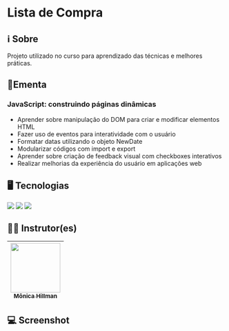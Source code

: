 # Lista de Compra

## ℹ️ Sobre

<p>Projeto utilizado no curso para aprendizado das técnicas e melhores práticas.</p>

## 📘Ementa

### JavaScript: construindo páginas dinâmicas

- Aprender sobre manipulação do DOM para criar e modificar elementos HTML
- Fazer uso de eventos para interatividade com o usuário
- Formatar datas utilizando o objeto NewDate
- Modularizar códigos com import e export
- Aprender sobre criação de feedback visual com checkboxes interativos
- Realizar melhorias da experiência do usuário em aplicações web

## 🖥️ Tecnologias

<div>
  <img src="https://img.shields.io/badge/HTML-%23E34F26.svg?logo=html5&logoColor=white">
  <img src="https://img.shields.io/badge/CSS-1572B6?logo=css3&logoColor=fff">
  <img src="https://img.shields.io/badge/JavaScript-F7DF1E?logo=javascript&logoColor=000">
</div>

## 🧑‍🏫 Instrutor(es)

| [<img loading="lazy" src="https://avatars.githubusercontent.com/u/51282495?v=4" width=115><br><sub>Mônica Hillman</sub>](https://github.com/MonicaHillman) |
| :--------------------------------------------------------------------------------------------------------------------------------------------------------: |

## 💻 Screenshot
